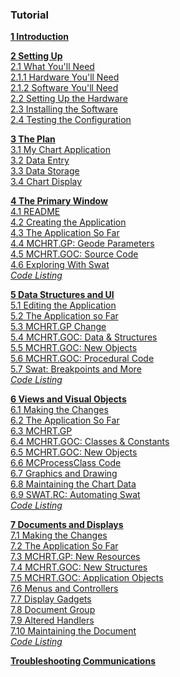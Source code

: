 ### Tutorial

**[1 Introduction](Tutorial/Introduction.md)**  

**[2 Setting Up](Tutorial/Setting_Up.md)**  
	[2.1 What You'll Need](Tutorial/Setting_Up.md#21-what-youll-need)  
	[2.1.1 Hardware You'll Need](Tutorial/Setting_Up.md#211-hardware-youll-need)  
	[2.1.2 Software You'll Need](Tutorial/Setting_Up.md#212-software-youll-need)  
	[2.2 Setting Up the Hardware](Tutorial/Setting_Up.md#22-setting-up-the-hardware)  
	[2.3 Installing the Software](Tutorial/Setting_Up.md#23-installing-the-software)  
	[2.4 Testing the Configuration](Tutorial/Setting_Up.md#24-testing-the-configuration)  
	
**[3 The Plan](Tutorial/The_Plan.md)**  
	[3.1 My Chart Application](Tutorial/The_Plan.md#31-my-chart-application)  
	[3.2 Data Entry](Tutorial/The_Plan.md#32-data-entry)  
	[3.3 Data Storage](Tutorial/The_Plan.md#33-data-storage)  
	[3.4 Chart Display](Tutorial/The_Plan.md#34-chart-display)  
	
**[4 The Primary Window](Tutorial/The_Primary_Window.md)**  
	[4.1 README](Tutorial/The_Primary_Window.md#41-readme)  
	[4.2 Creating the Application](Tutorial/The_Primary_Window.md#42-creating-the-application)  
	[4.3 The Application So Far](Tutorial/The_Primary_Window.md#43-the-application-so-far)  
	[4.4 MCHRT.GP: Geode Parameters](Tutorial/The_Primary_Window.md#44-mchrtgp-geode-parameters)  
	[4.5 MCHRT.GOC: Source Code](Tutorial/The_Primary_Window.md#45-mchrtgoc-source-code)  
	[4.6 Exploring With Swat](Tutorial/The_Primary_Window.md#46-exploring-with-swat)  
	_[Code Listing](Tutorial/The_Primary_Window.md#code-listing)_  
	
**[5 Data Structures and UI](Tutorial/Data_Structures_and_UI.md)**  
	[5.1 Editing the Application](Tutorial/Data_Structures_and_UI.md#51-editing-the-application)  
	[5.2 The Application so Far](Tutorial/Data_Structures_and_UI.md#52-the-application-so-far)  
	[5.3 MCHRT.GP Change](Tutorial/Data_Structures_and_UI.md#53-mchrtgp-change)  
	[5.4 MCHRT.GOC: Data & Structures](Tutorial/Data_Structures_and_UI.md#54-mchrtgoc-data-structures)  
	[5.5 MCHRT.GOC: New Objects](Tutorial/Data_Structures_and_UI.md#55-mchrtgoc-new-objects)  
	[5.6 MCHRT.GOC: Procedural Code](Tutorial/Data_Structures_and_UI.md#56-mchrtgoc-procedural-code)  
	[5.7 Swat: Breakpoints and More](Tutorial/Data_Structures_and_UI.md#57-swat-breakpoints-and-more)  
	_[Code Listing](Tutorial/Data_Structures_and_UI.md#code-listing)_  
	
**[6 Views and Visual Objects](Tutorial/Views_and_Visual_Objects.md)**  
	[6.1 Making the Changes](Tutorial/Views_and_Visual_Objects.md#61-making-the-changes)  
	[6.2 The Application So Far](Tutorial/Views_and_Visual_Objects.md#62-the-application-so-far)  
	[6.3 MCHRT.GP](Tutorial/Views_and_Visual_Objects.md#63-mchrtgp)  
	[6.4 MCHRT.GOC: Classes & Constants](Tutorial/Views_and_Visual_Objects.md#64-mchrtgoc-classes-&-constants)  
	[6.5 MCHRT.GOC: New Objects](Tutorial/Views_and_Visual_Objects.md#65-mchrtgoc-new-objects)  
	[6.6 MCProcessClass Code](Tutorial/Views_and_Visual_Objects.md#66-mcprocessclass-code)  
	[6.7 Graphics and Drawing](Tutorial/Views_and_Visual_Objects.md#67-graphics-and-drawing)  
	[6.8 Maintaining the Chart Data](Tutorial/Views_and_Visual_Objects.md#68-maintaining-the-chart-data)  
	[6.9 SWAT.RC: Automating Swat](Tutorial/Views_and_Visual_Objects.md#69-swatrc-automatin-swat)  
	_[Code Listing](Tutorial/Views_and_Visual_Objects.md#code-listing)_  

**[7 Documents and Displays](Tutorial/Documents_and_Displays.md)**  
	[7.1 Making the Changes](Tutorial/Documents_and_Displays.md#71-making-the-changes)  
	[7.2 The Application So Far](Tutorial/Documents_and_Displays.md#72-the-application-so-far)  
	[7.3 MCHRT.GP: New Resources](Tutorial/Documents_and_Displays.md#73-mchrtgp-new-resouces)  
	[7.4 MCHRT.GOC: New Structures](Tutorial/Documents_and_Displays.md#74-mchrtgoc-new-structures)  
	[7.5 MCHRT.GOC: Application Objects](Tutorial/Documents_and_Displays.md#75-mchrtgoc-application-objects)  
	[7.6 Menus and Controllers](Tutorial/Documents_and_Displays.md#76-menus-and-controllers)  
	[7.7 Display Gadgets](Tutorial/Documents_and_Displays.md#77-display-gadgets)  
	[7.8 Document Group](Tutorial/Documents_and_Displays.md#78-document-groups)  
	[7.9 Altered Handlers](Tutorial/Documents_and_Displays.md#79-altered-handlers)  
	[7.10 Maintaining the Document](Tutorial/Documents_and_Displays.md#710-maintaining-the-document)  
	_[Code Listing](Tutorial/Documents_and_Displays.md#code-listing)_  
	
**[Troubleshooting Communications](Tutorial/Troubleshooting_Communications.md)**
